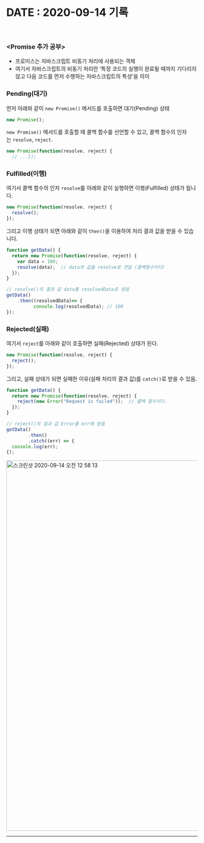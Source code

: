 # DATE : 2020-09-14 기록

</br>

### <Promise 추가 공부>

- 프로미스는 자바스크립트 비동기 처리에 사용되는 객체
- 여기서 자바스크립트의 비동기 처리란 ‘특정 코드의 실행이 완료될 때까지 기다리지 않고 다음 코드를 먼저 수행하는 자바스크립트의 특성’을 의미

### Pending(대기)

먼저 아래와 같이 `new Promise()` 메서드를 호출하면 대기(Pending) 상태

```jsx
new Promise();
```

`new Promise()` 메서드를 호출할 때 콜백 함수를 선언할 수 있고, 콜백 함수의 인자는 `resolve`, `reject`.

```jsx
new Promise(function(resolve, reject) {
  // ...});

```

### Fulfilled(이행)

여기서 콜백 함수의 인자 `resolve`를 아래와 같이 실행하면 이행(Fulfilled) 상태가 됩니다.

```jsx
new Promise(function(resolve, reject) {
  resolve();
});

```

그리고 이행 상태가 되면 아래와 같이 `then()`을 이용하여 처리 결과 값을 받을 수 있습니다.

```jsx
function getData() {
  return new Promise(function(resolve, reject) {
    var data = 100;
    resolve(data);  // data의 값을 resolve로 전달 (콜백함수이다)
  });
}

// resolve()의 결과 값 data를 resolvedData로 받음  
getData()
    .then((resolvedData)=> {
          console.log(resolvedData); // 100
});

```

### Rejected(실패)

여기서 `reject`를 아래와 같이 호출하면 실패(Rejected) 상태가 된다.

```jsx
new Promise(function(resolve, reject) {
  reject();
});
```

그리고, 실패 상태가 되면 실패한 이유(실패 처리의 결과 값)를 `catch()`로 받을 수 있음.

```jsx
function getData() {
  return new Promise(function(resolve, reject) {
    reject(new Error("Request is failed"));  // 콜백 함수이다.
  });
}

// reject()의 결과 값 Error를 err에 받음
getData()
        .then()
        .catch((err) => {
  console.log(err);
{);

```


<img width="972" alt="스크린샷 2020-09-14 오전 12 58 13" src="https://user-images.githubusercontent.com/48006103/93022656-63fd7800-f625-11ea-9054-db9db9e3b705.png">





------

</br>